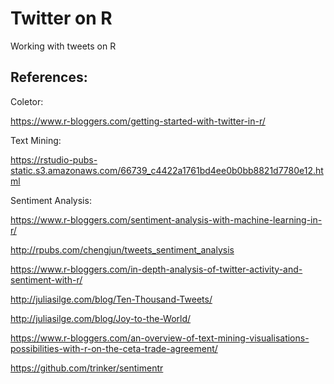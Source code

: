 # Twitter on R

Working with tweets on R

## References:

Coletor:

https://www.r-bloggers.com/getting-started-with-twitter-in-r/

Text Mining:

https://rstudio-pubs-static.s3.amazonaws.com/66739_c4422a1761bd4ee0b0bb8821d7780e12.html

Sentiment Analysis:

https://www.r-bloggers.com/sentiment-analysis-with-machine-learning-in-r/

http://rpubs.com/chengjun/tweets_sentiment_analysis

https://www.r-bloggers.com/in-depth-analysis-of-twitter-activity-and-sentiment-with-r/

http://juliasilge.com/blog/Ten-Thousand-Tweets/

http://juliasilge.com/blog/Joy-to-the-World/

https://www.r-bloggers.com/an-overview-of-text-mining-visualisations-possibilities-with-r-on-the-ceta-trade-agreement/

https://github.com/trinker/sentimentr
